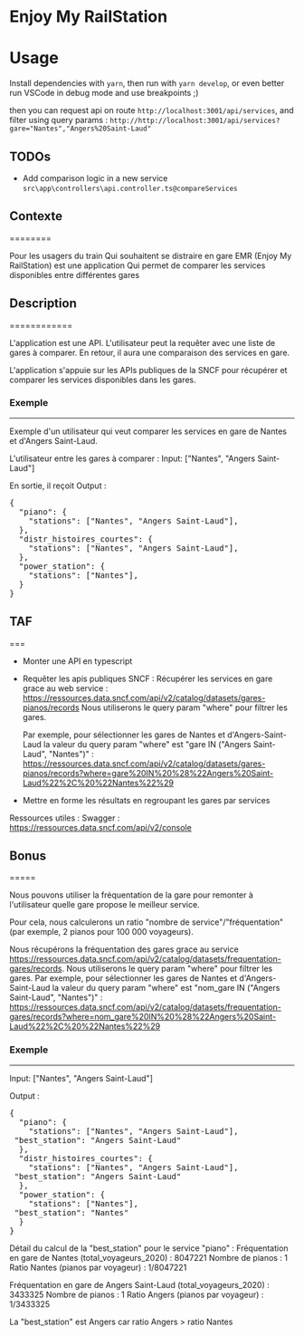 # Enjoy My RailStation

# Usage

Install dependencies with `yarn`, then run with `yarn develop`, or even better run VSCode in debug mode and use breakpoints ;)

then you can request api on route `http://localhost:3001/api/services`, and filter using query params : `http://http://localhost:3001/api/services?gare="Nantes","Angers%20Saint-Laud"`

## TODOs

- Add comparison logic in a new service `src\app\controllers\api.controller.ts@compareServices`

## Contexte

========

Pour les usagers du train
Qui souhaitent se distraire en gare
EMR (Enjoy My RailStation) est une application
Qui permet de comparer les services disponibles entre différentes gares

## Description

============

L'application est une API. L'utilisateur peut la requêter avec une liste de gares à comparer. En retour, il aura une comparaison des services en gare.

L'application s'appuie sur les APIs publiques de la SNCF pour récupérer et comparer les services disponibles dans les gares.

### Exemple

---

Exemple d'un utilisateur qui veut comparer les services en gare de Nantes et d'Angers Saint-Laud.

L'utilisateur entre les gares à comparer :
Input: ["Nantes", "Angers Saint-Laud"]

En sortie, il reçoit
Output :

<pre>
{
  "piano": {
    "stations": ["Nantes", "Angers Saint-Laud"],
  },
  "distr_histoires_courtes": {
    "stations": ["Nantes", "Angers Saint-Laud"],
  },
  "power_station": {
    "stations": ["Nantes"],
  }
}
</pre>

## TAF

===

- Monter une API en typescript
- Requêter les apis publiques SNCF :
  Récupérer les services en gare grace au web service : <https://ressources.data.sncf.com/api/v2/catalog/datasets/gares-pianos/records>
  Nous utiliserons le query param "where" pour filtrer les gares.

  Par exemple, pour sélectionner les gares de Nantes et d'Angers-Saint-Laud la valeur du query param "where" est "gare IN ("Angers Saint-Laud", "Nantes")" :
  <https://ressources.data.sncf.com/api/v2/catalog/datasets/gares-pianos/records?where=gare%20IN%20%28%22Angers%20Saint-Laud%22%2C%20%22Nantes%22%29>

- Mettre en forme les résultats en regroupant les gares par services

Ressources utiles :
Swagger : <https://ressources.data.sncf.com/api/v2/console>

## Bonus

=====

Nous pouvons utiliser la fréquentation de la gare pour remonter à l'utilisateur quelle gare propose le meilleur service.

Pour cela, nous calculerons un ratio "nombre de service"/"fréquentation" (par exemple, 2 pianos pour 100 000 voyageurs).

Nous récupérons la fréquentation des gares grace au service <https://ressources.data.sncf.com/api/v2/catalog/datasets/frequentation-gares/records>.
Nous utiliserons le query param "where" pour filtrer les gares.
Par exemple, pour sélectionner les gares de Nantes et d'Angers-Saint-Laud la valeur du query param "where" est "nom_gare IN ("Angers Saint-Laud", "Nantes")" :
<https://ressources.data.sncf.com/api/v2/catalog/datasets/frequentation-gares/records?where=nom_gare%20IN%20%28%22Angers%20Saint-Laud%22%2C%20%22Nantes%22%29>

### Exemple

---

Input: ["Nantes", "Angers Saint-Laud"]

Output :

<pre>
{
  "piano": {
    "stations": ["Nantes", "Angers Saint-Laud"],
 "best_station": "Angers Saint-Laud"
  },
  "distr_histoires_courtes": {
    "stations": ["Nantes", "Angers Saint-Laud"],
 "best_station": "Angers Saint-Laud"
  },
  "power_station": {
    "stations": ["Nantes"],
 "best_station": "Nantes"
  }
}
</pre>

Détail du calcul de la "best_station" pour le service "piano" :
Fréquentation en gare de Nantes (total_voyageurs_2020) : 8047221
Nombre de pianos : 1
Ratio Nantes (pianos par voyageur) : 1/8047221

Fréquentation en gare de Angers Saint-Laud (total_voyageurs_2020) : 3433325
Nombre de pianos : 1
Ratio Angers (pianos par voyageur) : 1/3433325

La "best_station" est Angers car ratio Angers > ratio Nantes
